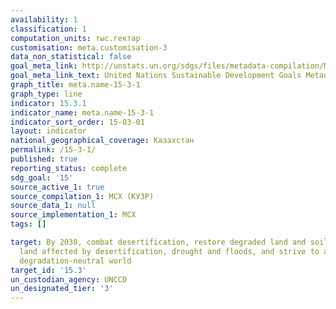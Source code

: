 ```yaml
---
availability: 1
classification: 1
computation_units: тыс.гектар
customisation: meta.customisation-3
data_non_statistical: false
goal_meta_link: http://unstats.un.org/sdgs/files/metadata-compilation/Metadata-Goal-15.pdf
goal_meta_link_text: United Nations Sustainable Development Goals Metadata (pdf 456kB)
graph_title: meta.name-15-3-1
graph_type: line
indicator: 15.3.1
indicator_name: meta.name-15-3-1
indicator_sort_order: 15-03-01
layout: indicator
national_geographical_coverage: Казахстан
permalink: /15-3-1/
published: true
reporting_status: complete
sdg_goal: '15'
source_active_1: true
source_compilation_1: МСХ (КУЗР)
source_data_1: null
source_implementation_1: МСХ
tags: []

target: By 2030, combat desertification, restore degraded land and soil, including
  land affected by desertification, drought and floods, and strive to achieve a land
  degradation-neutral world
target_id: '15.3'
un_custodian_agency: UNCCD
un_designated_tier: '3'
---
```

